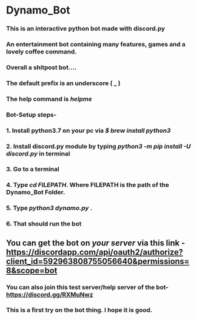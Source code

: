 # Dynamo_Bot
### This is an interactive python bot made with discord.py
### An entertainment bot containing many features, games and a lovely coffee command.
### Overall a shitpost bot.... 
### The default prefix is an underscore ( _ )
### The help command is _helpme_
### Bot-Setup steps-
### 1. Install python3.7 on your pc via  _$ brew install python3_
### 2. Install discord.py module by typing  _python3 -m pip install -U discord.py_ in terminal
### 3. Go to a terminal
### 4. Type _cd FILEPATH_. Where FILEPATH is the path of the Dynamo_Bot Folder.
### 5. Type _python3 dynamo.py_ .
### 6. That should run the bot
## You can get the bot on _your server_ via this link - https://discordapp.com/api/oauth2/authorize?client_id=592963808755056640&permissions=8&scope=bot
### You can also join this test server/help server of the bot- https://discord.gg/RXMuNwz
### This is a first try on the bot thing. I hope it is good.
